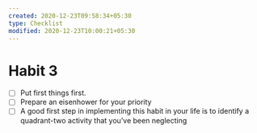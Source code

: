 ```yaml
---
created: 2020-12-23T09:58:34+05:30
type: Checklist
modified: 2020-12-23T10:00:21+05:30
---
```


# Habit 3

- [ ] Put first things first.
- [ ] Prepare an eisenhower for your priority
- [ ] A good first step in implementing this habit in your life is to identify a quadrant-two activity that you’ve been neglecting 